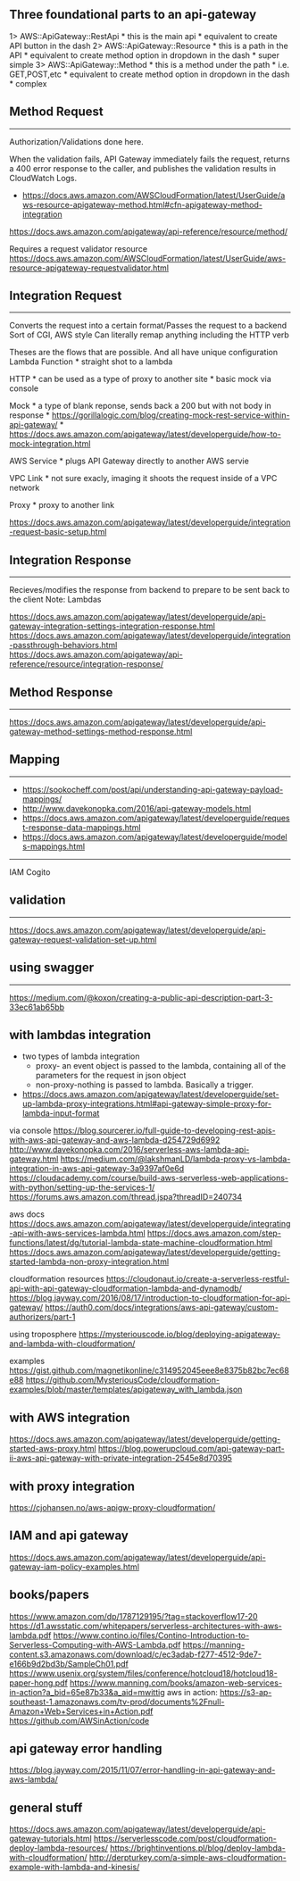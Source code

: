 ## Three foundational parts to an api-gateway

1> AWS::ApiGateway::RestApi
    * this is the main api
    * equivalent to create API button in the dash
2> AWS::ApiGateway::Resource
    * this is a path in the API
    * equivalent to create method option in dropdown in the dash
    * super simple
3> AWS::ApiGateway::Method
    * this is a method under the path
    * i.e. GET,POST,etc
    * equivalent to create method option in dropdown in the dash
    * complex


## Method Request
----
Authorization/Validations done here.


 When the validation fails, API Gateway immediately fails the request, returns a 400 error response to the caller, and publishes the validation results in CloudWatch Logs.

* https://docs.aws.amazon.com/AWSCloudFormation/latest/UserGuide/aws-resource-apigateway-method.html#cfn-apigateway-method-integration

https://docs.aws.amazon.com/apigateway/api-reference/resource/method/

Requires a request validator resource
https://docs.aws.amazon.com/AWSCloudFormation/latest/UserGuide/aws-resource-apigateway-requestvalidator.html



## Integration Request
---
Converts the request into a certain format/Passes the request to a backend
Sort of CGI, AWS style
Can literally remap anything including the HTTP verb

Theses are the flows that are possible. And all have unique configuration
 Lambda Function
    * straight shot to a lambda

 HTTP
    * can be used as a type of proxy to another site
    * basic mock via console


 Mock
    * a type of blank reponse, sends back a 200 but with not body in response
    * https://gorillalogic.com/blog/creating-mock-rest-service-within-api-gateway/
    * https://docs.aws.amazon.com/apigateway/latest/developerguide/how-to-mock-integration.html

 AWS Service
     * plugs API Gateway directly to another AWS servie

 VPC Link
    * not sure exacly, imaging it shoots the request inside of a VPC network

 Proxy
    * proxy to another link


https://docs.aws.amazon.com/apigateway/latest/developerguide/integration-request-basic-setup.html



## Integration Response
---
Recieves/modifies the response from backend to prepare to be sent back to the client
Note: Lambdas

https://docs.aws.amazon.com/apigateway/latest/developerguide/api-gateway-integration-settings-integration-response.html
https://docs.aws.amazon.com/apigateway/latest/developerguide/integration-passthrough-behaviors.html
https://docs.aws.amazon.com/apigateway/api-reference/resource/integration-response/

## Method Response
---
https://docs.aws.amazon.com/apigateway/latest/developerguide/api-gateway-method-settings-method-response.html


## Mapping
------
* https://sookocheff.com/post/api/understanding-api-gateway-payload-mappings/
* http://www.davekonopka.com/2016/api-gateway-models.html
* https://docs.aws.amazon.com/apigateway/latest/developerguide/request-response-data-mappings.html
* https://docs.aws.amazon.com/apigateway/latest/developerguide/models-mappings.html

---
IAM
Cogito


## validation
----
https://docs.aws.amazon.com/apigateway/latest/developerguide/api-gateway-request-validation-set-up.html


## using swagger
----
https://medium.com/@koxon/creating-a-public-api-description-part-3-33ec61ab65bb



## with lambdas integration
* two types of lambda integration
    * proxy- an event object is passed to the lambda, containing all of the parameters for the request in json object
    * non-proxy-nothing is passed to lambda. Basically a trigger.
* https://docs.aws.amazon.com/apigateway/latest/developerguide/set-up-lambda-proxy-integrations.html#api-gateway-simple-proxy-for-lambda-input-format

via console
https://blog.sourcerer.io/full-guide-to-developing-rest-apis-with-aws-api-gateway-and-aws-lambda-d254729d6992
http://www.davekonopka.com/2016/serverless-aws-lambda-api-gateway.html
https://medium.com/@lakshmanLD/lambda-proxy-vs-lambda-integration-in-aws-api-gateway-3a9397af0e6d
https://cloudacademy.com/course/build-aws-serverless-web-applications-with-python/setting-up-the-services-1/
https://forums.aws.amazon.com/thread.jspa?threadID=240734

aws docs
https://docs.aws.amazon.com/apigateway/latest/developerguide/integrating-api-with-aws-services-lambda.html
https://docs.aws.amazon.com/step-functions/latest/dg/tutorial-lambda-state-machine-cloudformation.html
https://docs.aws.amazon.com/apigateway/latest/developerguide/getting-started-lambda-non-proxy-integration.html


cloudformation resources
https://cloudonaut.io/create-a-serverless-restful-api-with-api-gateway-cloudformation-lambda-and-dynamodb/
https://blog.jayway.com/2016/08/17/introduction-to-cloudformation-for-api-gateway/
https://auth0.com/docs/integrations/aws-api-gateway/custom-authorizers/part-1


using troposphere
https://mysteriouscode.io/blog/deploying-apigateway-and-lambda-with-cloudformation/

examples
https://gist.github.com/magnetikonline/c314952045eee8e8375b82bc7ec68e88
https://github.com/MysteriousCode/cloudformation-examples/blob/master/templates/apigateway_with_lambda.json




## with AWS integration
https://docs.aws.amazon.com/apigateway/latest/developerguide/getting-started-aws-proxy.html
https://blog.powerupcloud.com/api-gateway-part-ii-aws-api-gateway-with-private-integration-2545e8d70395

## with proxy integration
https://cjohansen.no/aws-apigw-proxy-cloudformation/


## IAM and api gateway
https://docs.aws.amazon.com/apigateway/latest/developerguide/api-gateway-iam-policy-examples.html

## books/papers
https://www.amazon.com/dp/1787129195/?tag=stackoverflow17-20
https://d1.awsstatic.com/whitepapers/serverless-architectures-with-aws-lambda.pdf
https://www.contino.io/files/Contino-Introduction-to-Serverless-Computing-with-AWS-Lambda.pdf
https://manning-content.s3.amazonaws.com/download/c/ec3adab-f277-4512-9de7-e166b9d2bd3b/SampleCh01.pdf
https://www.usenix.org/system/files/conference/hotcloud18/hotcloud18-paper-hong.pdf
https://www.manning.com/books/amazon-web-services-in-action?a_bid=65e87b33&a_aid=mwittig
aws in action:
    https://s3-ap-southeast-1.amazonaws.com/tv-prod/documents%2Fnull-Amazon+Web+Services+in+Action.pdf
    https://github.com/AWSinAction/code


## api gateway error handling
https://blog.jayway.com/2015/11/07/error-handling-in-api-gateway-and-aws-lambda/


## general stuff
https://docs.aws.amazon.com/apigateway/latest/developerguide/api-gateway-tutorials.html
https://serverlesscode.com/post/cloudformation-deploy-lambda-resources/
https://brightinventions.pl/blog/deploy-lambda-with-cloudformation/
http://derpturkey.com/a-simple-aws-cloudformation-example-with-lambda-and-kinesis/